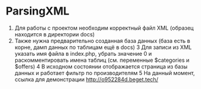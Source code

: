# ParsingXML
1. Для работы с проектом необходим корректный файл XML (образец находится в директории docs) 
2. Также нужна предварительно созданная база данных (база есть в корне, дамп данных по таблицам ещё в docs)
3 Для записи из XML указать имя файла в index.php, убрать значение 0 и раскомментировать имена таблиц (см. переменные $categories и $offers) 
4 В исходном состоянии отображается страница из базы данных и работает фильтр по производителям
5 На данный момент, ссылка для демонстрации http://o952284d.beget.tech/
